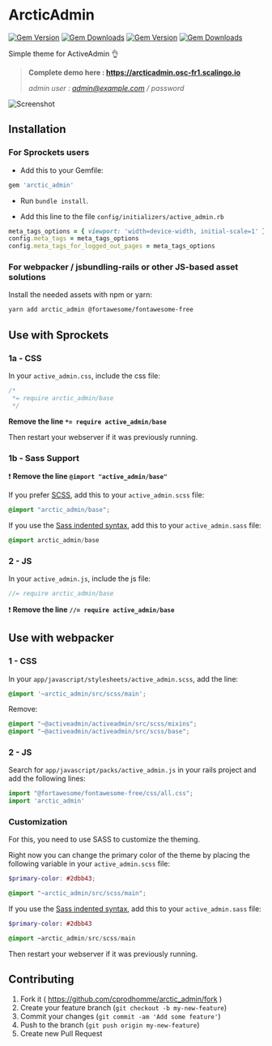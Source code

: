 # ArcticAdmin
[![Gem Version](https://img.shields.io/gem/v/arctic_admin.svg)](https://rubygems.org/gems/arctic_admin)
[![Gem Downloads](https://img.shields.io/gem/dt/arctic_admin.svg)](https://rubygems.org/gems/arctic_admin)
[![Gem Version](https://img.shields.io/npm/v/arctic_admin.svg)](https://www.npmjs.com/package/arctic_admin)
[![Gem Downloads](https://img.shields.io/npm/dt/arctic_admin.svg)](https://www.npmjs.com/package/arctic_admin)

Simple theme for ActiveAdmin :ok_hand:

>**Complete demo here : https://arcticadmin.osc-fr1.scalingo.io**
>
>*admin user : admin@example.com / password*

![Screenshot](doc/index.png)

## Installation

### For Sprockets users

- Add this to your Gemfile:

```ruby
gem 'arctic_admin'
```

- Run `bundle install`.

- Add this line to the file `config/initializers/active_admin.rb`

```ruby
meta_tags_options = { viewport: 'width=device-width, initial-scale=1' }
config.meta_tags = meta_tags_options
config.meta_tags_for_logged_out_pages = meta_tags_options
```

### For webpacker / jsbundling-rails or other JS-based asset solutions

Install the needed assets with npm or yarn:

```bash
yarn add arctic_admin @fortawesome/fontawesome-free
```

## Use with Sprockets

### 1a - CSS

In your `active_admin.css`, include the css file:

```css
/*
 *= require arctic_admin/base
 */
```

**Remove the line `*= require active_admin/base`**

Then restart your webserver if it was previously running.

### 1b - Sass Support

:exclamation: **Remove the line `@import "active_admin/base"`**

If you prefer [SCSS](http://sass-lang.com/documentation/file.SASS_REFERENCE.html), add this to your
`active_admin.scss` file:

```scss
@import "arctic_admin/base";
```

If you use the
[Sass indented syntax](http://sass-lang.com/docs/yardoc/file.INDENTED_SYNTAX.html),
add this to your `active_admin.sass` file:

```sass
@import arctic_admin/base
```

### 2 - JS

In your `active_admin.js`, include the js file:

```js
//= require arctic_admin/base
```

:exclamation:  **Remove the line `//= require active_admin/base`**

## Use with webpacker

### 1 - CSS

In your `app/javascript/stylesheets/active_admin.scss`, add the line:

```scss
@import '~arctic_admin/src/scss/main';
```

Remove:

```scss
@import "~@activeadmin/activeadmin/src/scss/mixins";
@import "~@activeadmin/activeadmin/src/scss/base";
```

### 2 - JS

Search for `app/javascript/packs/active_admin.js` in your rails project and add the following lines:  

```js
import "@fortawesome/fontawesome-free/css/all.css";
import 'arctic_admin'
```


### Customization

For this, you need to use SASS to customize the theming.

Right now you can change the primary color of the theme by placing the following variable in your `active_admin.scss` file:

```scss
$primary-color: #2dbb43;

@import "~arctic_admin/src/scss/main";
```

If you use the
[Sass indented syntax](http://sass-lang.com/docs/yardoc/file.INDENTED_SYNTAX.html),
add this to your `active_admin.sass` file:

```sass
$primary-color: #2dbb43

@import ~arctic_admin/src/scss/main
```

Then restart your webserver if it was previously running.

## Contributing

1. Fork it ( https://github.com/cprodhomme/arctic_admin/fork )
2. Create your feature branch (`git checkout -b my-new-feature`)
3. Commit your changes (`git commit -am 'Add some feature'`)
4. Push to the branch (`git push origin my-new-feature`)
5. Create new Pull Request
